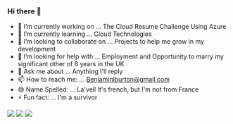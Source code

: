 <!--
**BenjaminBurton/BenjaminBurton** is a ✨ _special_ ✨ repository because its `README.md` (this file) appears on your GitHub profile.
-->

### Hi there 👋

- 🔭 I’m currently working on ... The Cloud Resume Challenge Using Azure
- 🌱 I’m currently learning ... Cloud Technologies
- 👯 I’m looking to collaborate on ... Projects to help me grow in my development
- 🤔 I’m looking for help with ... Employment and Opportunity to marry my significant other of 8 years in the UK 
- 💬 Ask me about ... Anything I'll reply
- 📫 How to reach me: ... Benjaminlburton@gmail.com
- 😄 Name Spelled: ... La'vell It's french, but I'm not from France 
- ⚡ Fun fact: ... I'm a survivor

[![](https://img.shields.io/badge/Microsoft_Outlook-0078D4?style=for-the-badge&logo=microsoft-outlook&logoColor=white)](outlook_54324E52AE9DC96A@outlook.com)
[![](https://img.shields.io/badge/LinkedIn-0077B5?style=for-the-badge&logo=linkedin&logoColor=white)](https://www.linkedin.com/in/benjaminlburton/)
[![](https://img.shields.io/badge/Instagram-E4405F?style=for-the-badge&logo=instagram&logoColor=white)](https://www.instagram.com/mr._burton/)
